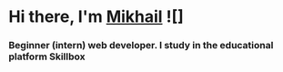 # Hi there, I'm [Mikhail](https://Mikhail1509.github.io) ![] 
### Beginner (intern) web developer. I study in the educational platform Skillbox 
